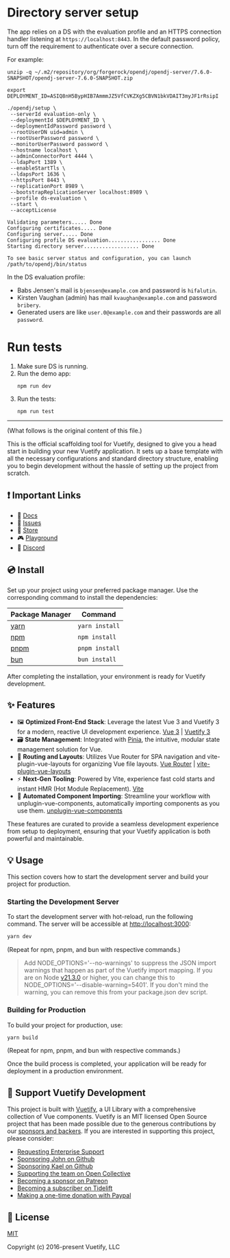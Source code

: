 # Directory server setup

The app relies on a DS with the evaluation profile and an HTTPS connection handler listening at `https://localhost:8443`.
In the default password policy, turn off the requirement to authenticate over a secure connection.

For example:

```
unzip -q ~/.m2/repository/org/forgerock/opendj/opendj-server/7.6.0-SNAPSHOT/opendj-server-7.6.0-SNAPSHOT.zip

export DEPLOYMENT_ID=ASIQ8nH5BypHIB7AmmmJZ5VfCVKZXg5CBVN1bkVDAIT3myJF1rRsipI

./opendj/setup \
 --serverId evaluation-only \
 --deploymentId $DEPLOYMENT_ID \
 --deploymentIdPassword password \
 --rootUserDN uid=admin \
 --rootUserPassword password \
 --monitorUserPassword password \
 --hostname localhost \
 --adminConnectorPort 4444 \
 --ldapPort 1389 \
 --enableStartTls \
 --ldapsPort 1636 \
 --httpsPort 8443 \
 --replicationPort 8989 \
 --bootstrapReplicationServer localhost:8989 \
 --profile ds-evaluation \
 --start \
 --acceptLicense

Validating parameters..... Done
Configuring certificates..... Done
Configuring server..... Done
Configuring profile DS evaluation................. Done
Starting directory server.................. Done

To see basic server status and configuration, you can launch
/path/to/opendj/bin/status
```

In the DS evaluation profile:

* Babs Jensen's mail is `bjensen@example.com` and password is `hifalutin`.
* Kirsten Vaughan (admin) has mail `kvaughan@example.com` and password `bribery`.
* Generated users are like `user.0@example.com` and their passwords are all `password`.

# Run tests

1. Make sure DS is running.
2. Run the demo app:
   ```
   npm run dev
   ```
3. Run the tests:
   ```
   npm run test
   ```

---

(What follows is the original content of this file.)

<!-- # Vuetify (Default) -->

This is the official scaffolding tool for Vuetify, designed to give you a head start in building your new Vuetify application. It sets up a base template with all the necessary configurations and standard directory structure, enabling you to begin development without the hassle of setting up the project from scratch.

## ❗️ Important Links

- 📄 [Docs](https://vuetifyjs.com/)
- 🚨 [Issues](https://issues.vuetifyjs.com/)
- 🏬 [Store](https://store.vuetifyjs.com/)
- 🎮 [Playground](https://play.vuetifyjs.com/)
- 💬 [Discord](https://community.vuetifyjs.com)

## 💿 Install

Set up your project using your preferred package manager. Use the corresponding command to install the dependencies:

| Package Manager                                                | Command        |
|---------------------------------------------------------------|----------------|
| [yarn](https://yarnpkg.com/getting-started)                   | `yarn install` |
| [npm](https://docs.npmjs.com/cli/v7/commands/npm-install)     | `npm install`  |
| [pnpm](https://pnpm.io/installation)                          | `pnpm install` |
| [bun](https://bun.sh/#getting-started)                        | `bun install`  |

After completing the installation, your environment is ready for Vuetify development.

## ✨ Features

- 🖼️ **Optimized Front-End Stack**: Leverage the latest Vue 3 and Vuetify 3 for a modern, reactive UI development experience. [Vue 3](https://v3.vuejs.org/) | [Vuetify 3](https://vuetifyjs.com/en/)
- 🗃️ **State Management**: Integrated with [Pinia](https://pinia.vuejs.org/), the intuitive, modular state management solution for Vue.
- 🚦 **Routing and Layouts**: Utilizes Vue Router for SPA navigation and vite-plugin-vue-layouts for organizing Vue file layouts. [Vue Router](https://router.vuejs.org/) | [vite-plugin-vue-layouts](https://github.com/JohnCampionJr/vite-plugin-vue-layouts)
- ⚡ **Next-Gen Tooling**: Powered by Vite, experience fast cold starts and instant HMR (Hot Module Replacement). [Vite](https://vitejs.dev/)
- 🧩 **Automated Component Importing**: Streamline your workflow with unplugin-vue-components, automatically importing components as you use them. [unplugin-vue-components](https://github.com/antfu/unplugin-vue-components)

These features are curated to provide a seamless development experience from setup to deployment, ensuring that your Vuetify application is both powerful and maintainable.

## 💡 Usage

This section covers how to start the development server and build your project for production.

### Starting the Development Server

To start the development server with hot-reload, run the following command. The server will be accessible at [http://localhost:3000](http://localhost:3000):

```bash
yarn dev
```

(Repeat for npm, pnpm, and bun with respective commands.)

> Add NODE_OPTIONS='--no-warnings' to suppress the JSON import warnings that happen as part of the Vuetify import mapping. If you are on Node [v21.3.0](https://nodejs.org/en/blog/release/v21.3.0) or higher, you can change this to NODE_OPTIONS='--disable-warning=5401'. If you don't mind the warning, you can remove this from your package.json dev script.

### Building for Production

To build your project for production, use:

```bash
yarn build
```

(Repeat for npm, pnpm, and bun with respective commands.)

Once the build process is completed, your application will be ready for deployment in a production environment.

## 💪 Support Vuetify Development

This project is built with [Vuetify](https://vuetifyjs.com/en/), a UI Library with a comprehensive collection of Vue components. Vuetify is an MIT licensed Open Source project that has been made possible due to the generous contributions by our [sponsors and backers](https://vuetifyjs.com/introduction/sponsors-and-backers/). If you are interested in supporting this project, please consider:

- [Requesting Enterprise Support](https://support.vuetifyjs.com/)
- [Sponsoring John on Github](https://github.com/users/johnleider/sponsorship)
- [Sponsoring Kael on Github](https://github.com/users/kaelwd/sponsorship)
- [Supporting the team on Open Collective](https://opencollective.com/vuetify)
- [Becoming a sponsor on Patreon](https://www.patreon.com/vuetify)
- [Becoming a subscriber on Tidelift](https://tidelift.com/subscription/npm/vuetify)
- [Making a one-time donation with Paypal](https://paypal.me/vuetify)

## 📑 License
[MIT](http://opensource.org/licenses/MIT)

Copyright (c) 2016-present Vuetify, LLC
